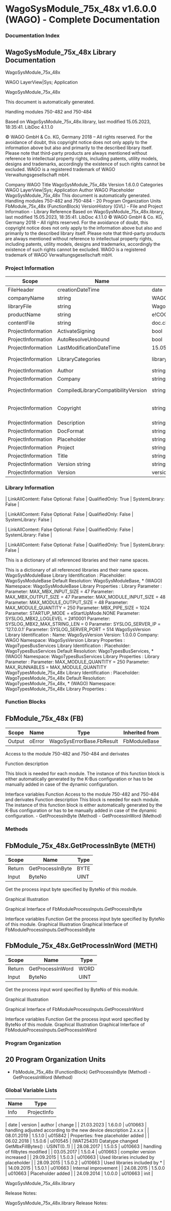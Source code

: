 # WagoSysModule_75x_48x v1.6.0.0 (WAGO) - Complete Documentation


### Documentation Index


## WagoSysModule_75x_48x Library Documentation


WagoSysModule_75x_48x

WAGO LayerView|Sys; Application

WagoSysModule_75x_48x

This document is automatically generated.

Handling modules 750-482 and 750-484

Based on WagoSysModule_75x_48x.library, last modified 15.05.2023, 18:35:41. LibDoc 4.1.1.0

© WAGO GmbH & Co. KG, Germany 2018 – All rights reserved. For the avoidance of doubt, this copyright notice does not only apply to the information above but also and primarily to the described library itself. Please note that third-party products are always mentioned without reference to intellectual property rights, including patents, utility models, designs and trademarks, accordingly the existence of such rights cannot be excluded. WAGO is a registered trademark of WAGO Verwaltungsgesellschaft mbH.

Company WAGO Title WagoSysModule_75x_48x Version 1.6.0.0 Categories WAGO LayerView|Sys; Application Author WAGO Placeholder WagoSysModule_75x_48x This document is automatically generated. Handling modules 750-482 and 750-484 - 20 Program Organization Units FbModule_75x_48x (FunctionBlock) VersionHistory (GVL) - File and Project Information - Library Reference Based on WagoSysModule_75x_48x.library, last modified 15.05.2023, 18:35:41. LibDoc 4.1.1.0 © WAGO GmbH & Co. KG, Germany 2018 – All rights reserved. For the avoidance of doubt, this copyright notice does not only apply to the information above but also and primarily to the described library itself. Please note that third-party products are always mentioned without reference to intellectual property rights, including patents, utility models, designs and trademarks, accordingly the existence of such rights cannot be excluded. WAGO is a registered trademark of WAGO Verwaltungsgesellschaft mbH.

### Project Information


| Scope | Name | Type | Content |
| --- | --- | --- | --- |
| FileHeader | creationDateTime | date | 15.05.2023, 18:35:41 |
| companyName | string | WAGO |
| libraryFile | string | WagoSysModule_75x_48x.library |
| productName | string | e!COCKPIT |
| contentFile | string | doc.clean.json |
| ProjectInformation | ActivateSigning | bool | False |
| ProjectInformation | AutoResolveUnbound | bool | True |
| ProjectInformation | LastModificationDateTime | 15.05.2023, 18:35:41 |
| ProjectInformation | LibraryCategories | library-category-list | WAGO LayerView\|Sys; Application |
| ProjectInformation | Author | string | WAGO |
| ProjectInformation | Company | string | WAGO |
| ProjectInformation | CompiledLibraryCompatibilityVersion | string | CODESYS V3.5 SP16 Patch 3 |
| ProjectInformation | Copyright | string | © WAGO GmbH & Co. KG, Germany 2018 – All rights reserved. |
| ProjectInformation | Description | string | See: Description |
| ProjectInformation | DocFormat | string | reStructuredText |
| ProjectInformation | Placeholder | string | WagoSysModule_75x_48x |
| ProjectInformation | Project | string | WagoSysModule_75x_48x |
| ProjectInformation | Title | string | WagoSysModule_75x_48x |
| ProjectInformation | Version string | string |  |
| ProjectInformation | Version | version | 1.6.0.0 |

### Library Information


| LinkAllContent: False Optional: False | QualifiedOnly: True | SystemLibrary: False |

| LinkAllContent: False Optional: False | QualifiedOnly: False | SystemLibrary: False |

| LinkAllContent: False Optional: False | QualifiedOnly: False | SystemLibrary: False |

| LinkAllContent: False Optional: False | QualifiedOnly: True | SystemLibrary: False |

This is a dictionary of all referenced libraries and their name spaces.

This is a dictionary of all referenced libraries and their name spaces. WagoSysModuleBase Library Identification : Placeholder: WagoSysModuleBase Default Resolution: WagoSysModuleBase, * (WAGO) Namespace: WagoSysModuleBase Library Properties : Library Parameter : Parameter: MAX_MBX_INPUT_SIZE = 47 Parameter: MAX_MBX_OUTPUT_SIZE = 47 Parameter: MAX_MODULE_INPUT_SIZE = 48 Parameter: MAX_MODULE_OUTPUT_SIZE = 48 Parameter: MAX_MODULE_QUANTITY = 250 Parameter: MBX_PIPE_SIZE = 1024 Parameter: STARTUP_MODE = eStartUpMode.NONE Parameter: SYSLOG_MBX2_LOGLEVEL = 2#10001 Parameter: SYSLOG_MBX2_MAX_STRING_LEN = 0 Parameter: SYSLOG_SERVER_IP = ‘127.0.0.1’ Parameter: SYSLOG_SERVER_PORT = 514 WagoSysVersion Library Identification : Name: WagoSysVersion Version: 1.0.0.0 Company: WAGO Namespace: WagoSysVersion Library Properties : WagoTypesBusServices Library Identification : Placeholder: WagoTypesBusServices Default Resolution: WagoTypesBusServices, * (WAGO) Namespace: WagoTypesBusServices Library Properties : Library Parameter : Parameter: MAX_MODULE_QUANTITY = 250 Parameter: MAX_RUNNABLES = MAX_MODULE_QUANTITY WagoTypesModule_75x_48x Library Identification : Placeholder: WagoTypesModule_75x_48x Default Resolution: WagoTypesModule_75x_48x, * (WAGO) Namespace: WagoTypesModule_75x_48x Library Properties :

### Function Blocks


## FbModule_75x_48x (FB)


| Scope | Name | Type | Inherited from |
| --- | --- | --- | --- |
| Output | oError | WagoSysErrorBase.FbResult | FbModuleBase |

Access to the module 750-482 and 750-484 and derivates

Function description

This block is needed for each module. The instance of this function block is either automatically generated by the K-Bus configuration or has to be manually added in case of the dynamic configuration.

Interface variables Function Access to the module 750-482 and 750-484 and derivates Function description This block is needed for each module. The instance of this function block is either automatically generated by the K-Bus configuration or has to be manually added in case of the dynamic configuration. - GetProcessInByte (Method) - GetProcessInWord (Method)

### Methods


## FbModule_75x_48x.GetProcessInByte (METH)


| Scope | Name | Type |
| --- | --- | --- |
| Return | GetProcessInByte | BYTE |
| Input | ByteNo | UINT |

Get the process input byte specified by ByteNo of this module.

Graphical Illustration

Graphical Interface of FbModuleProcessInputs.GetProcessInByte

Interface variables Function Get the process input byte specified by ByteNo of this module. Graphical Illustration Graphical Interface of FbModuleProcessInputs.GetProcessInByte

## FbModule_75x_48x.GetProcessInWord (METH)


| Scope | Name | Type |
| --- | --- | --- |
| Return | GetProcessInWord | WORD |
| Input | ByteNo | UINT |

Get the process input word specified by ByteNo of this module.

Graphical Illustration

Graphical Interface of FbModuleProcessInputs.GetProcessInWord

Interface variables Function Get the process input word specified by ByteNo of this module. Graphical Illustration Graphical Interface of FbModuleProcessInputs.GetProcessInWord

### Program Organization


## 20 Program Organization Units


- FbModule_75x_48x (FunctionBlock) GetProcessInByte (Method) - GetProcessInWord (Method)

### Global Variable Lists


| Name | Type |
| --- | --- |
| Info | ProjectInfo |

| date | version | author | change |
| 21.03.2023 | 1.6.0.0 | u010663 | handling adjusted according to the new device description 2.x.x.x |
| 08.01.2019 | 1.5.1.0 | u015842 | Properties: free placeholder added |
| 06.02.2018 | 1.5.0.6 | u010545 | (WAT25431) Datatype changed GetMbxFillBytes() : USINT(0..1) |
| 28.08.2017 | 1.5.0.5 | u010663 | handling of fillbytes modified |
| 03.05.2017 | 1.5.0.4 | u010663 | compiler version increased |
| 29.09.2015 | 1.5.0.3 | u010663 | Used libraries included by placeholder |
| 28.09.2015 | 1.5.0.2 | u010663 | Used libraries included by * |
| 14.09.2015 | 1.5.0.1 | u010663 | Internal improvement |
| 24.08.2015 | 1.5.0.0 | u010663 | Placeholder added |
| 24.09.2014 | 1.0.0.0 | u010663 | init |

WagoSysModule_75x_48x.library

Release Notes:

WagoSysModule_75x_48x.library Release Notes: